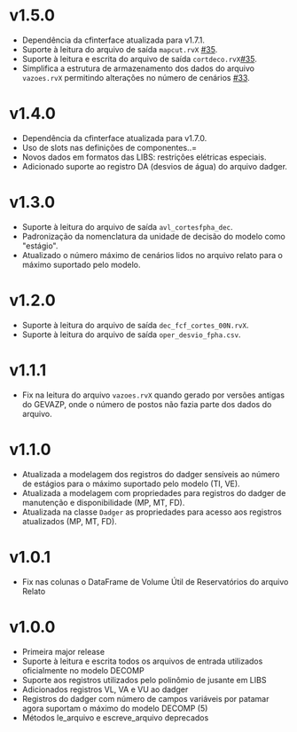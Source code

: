 # v1.5.0

- Dependência da cfinterface atualizada para v1.7.1.
- Suporte à leitura do arquivo de saída `mapcut.rvX` [#35](https://github.com/rjmalves/idecomp/issues/35).
- Suporte à leitura e escrita do arquivo de saída `cortdeco.rvX`[#35](https://github.com/rjmalves/idecomp/issues/35).
- Simplifica a estrutura de armazenamento dos dados do arquivo `vazoes.rvX` permitindo alterações no número de cenários [#33](https://github.com/rjmalves/idecomp/issues/33).

# v1.4.0

- Dependência da cfinterface atualizada para v1.7.0.
- Uso de slots nas definições de componentes..=
- Novos dados em formatos das LIBS: restrições elétricas especiais.
- Adicionado suporte ao registro DA (desvios de água) do arquivo dadger.

# v1.3.0

- Suporte à leitura do arquivo de saída `avl_cortesfpha_dec`.
- Padronização da nomenclatura da unidade de decisão do modelo como "estágio".
- Atualizado o número máximo de cenários lidos no arquivo relato para o máximo suportado pelo modelo.

# v1.2.0

- Suporte à leitura do arquivo de saída `dec_fcf_cortes_00N.rvX`.
- Suporte à leitura do arquivo de saída `oper_desvio_fpha.csv`.

# v1.1.1

- Fix na leitura do arquivo `vazoes.rvX` quando gerado por versões antigas do GEVAZP, onde o número de postos não fazia parte dos dados do arquivo.


# v1.1.0

- Atualizada a modelagem dos registros do dadger sensíveis ao número de estágios para o máximo suportado pelo modelo (TI, VE).
- Atualizada a modelagem com propriedades para registros do dadger de manutenção e disponibilidade (MP, MT, FD).
- Atualizada na classe `Dadger` as propriedades para acesso aos registros atualizados (MP, MT, FD).


# v1.0.1

- Fix nas colunas o DataFrame de Volume Útil de Reservatórios do arquivo Relato


# v1.0.0

- Primeira major release
- Suporte à leitura e escrita todos os arquivos de entrada utilizados oficialmente no modelo DECOMP
- Suporte aos registros utilizados pelo polinômio de jusante em LIBS
- Adicionados registros VL, VA e VU ao dadger
- Registros do dadger com número de campos variáveis por patamar agora suportam o máximo do modelo DECOMP (5)
- Métodos le_arquivo e escreve_arquivo deprecados
